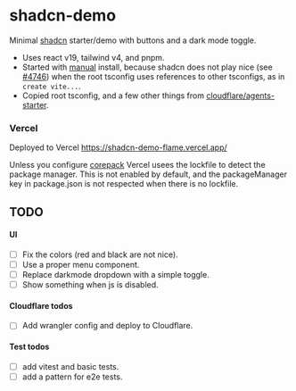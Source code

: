 # shadcn-demo
Minimal [shadcn](https://ui.shadcn.com/) starter/demo with buttons and a dark mode toggle.

- Uses react v19, tailwind v4, and pnpm.
- Started with [manual](https://ui.shadcn.com/docs/installation/manual) install, because shadcn does not play nice (see [#4746](https://github.com/shadcn-ui/ui/issues/4746)) when the root tsconfig uses references to other tsconfigs, as in `create vite...`.
- Copied root tsconfig, and a few other things from [cloudflare/agents-starter](https://github.com/cloudflare/agents-starter).

### Vercel
Deployed to Vercel https://shadcn-demo-flame.vercel.app/

Unless you configure [corepack](https://vercel.com/docs/builds/configure-a-build#corepack) Vercel usees the lockfile to detect the package manager. This is not enabled by default, and the packageManager key in package.json is not respected when there is no lockfile.

## TODO

#### UI
- [ ] Fix the colors (red and black are not nice).
- [ ] Use a proper menu component.
- [ ] Replace darkmode dropdown with a simple toggle.
- [ ] Show something when js is disabled.

#### Cloudflare todos
- [ ] Add wrangler config and deploy to Cloudflare.

#### Test todos
- [ ] add vitest and basic tests.
- [ ] add a pattern for e2e tests.
